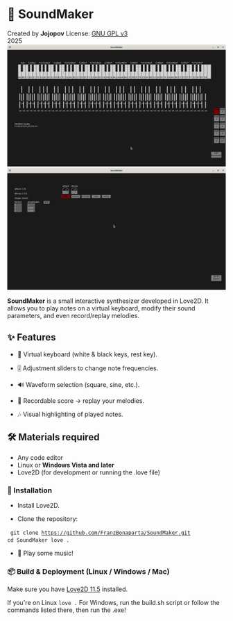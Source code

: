 # 🎹 SoundMaker

Created by **Jojopov**
License: [GNU GPL v3](https://www.gnu.org/licenses/gpl-3.0.html)  
2025
![Screenshot1](./pictures/screenshot1.png)
![Screenshot2](./pictures/screenshot2.png)

**SoundMaker** is a small interactive synthesizer developed in Love2D.
It allows you to play notes on a virtual keyboard, modify their sound parameters, and even record/replay melodies.

## ✨ Features

- 🎹 Virtual keyboard (white & black keys, rest key).

- 🎚️ Adjustment sliders to change note frequencies.

- 🔊 Waveform selection (square, sine, etc.).

- 📝 Recordable score → replay your melodies.

- 🎶 Visual highlighting of played notes.

## 🛠 Materials required

- Any code editor
- Linux or **Windows Vista and later**
- Love2D (for development or running the .love file)

### 🚀 Installation

- Install Love2D.

- Clone the repository:

<code> git clone https://github.com/FranzBonaparta/SoundMaker.git
cd SoundMaker
love .</code>

- 🎉 Play some music!

### 📦 Build & Deployment (Linux / Windows / Mac)

Make sure you have [Love2D 11.5](https://love2d.org/) installed.

If you're on Linux
<code>love .</code>
For Windows, run the build.sh script or follow the commands listed there, then run the .exe!
